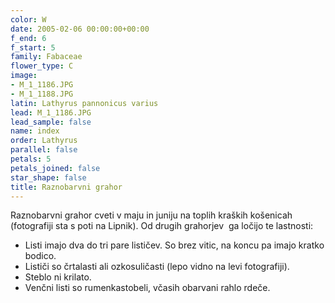 ```yaml
---
color: W
date: 2005-02-06 00:00:00+00:00
f_end: 6
f_start: 5
family: Fabaceae
flower_type: C
image:
- M_1_1186.JPG
- M_1_1188.JPG
latin: Lathyrus pannonicus varius
lead: M_1_1186.JPG
lead_sample: false
name: index
order: Lathyrus
parallel: false
petals: 5
petals_joined: false
star_shape: false
title: Raznobarvni grahor
---
```

Raznobarvni grahor cveti v maju in juniju na toplih kraških košenicah (fotografiji sta s poti na Lipnik). Od drugih grahorjev  ga ločijo te lastnosti:

-   Listi imajo dva do tri pare lističev. So brez vitic, na koncu pa imajo kratko bodico.
-   Lističi so črtalasti ali ozkosuličasti (lepo vidno na levi fotografiji).
-   Steblo ni krilato.
-   Venčni listi so rumenkastobeli, včasih obarvani rahlo rdeče.
